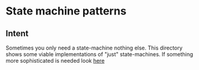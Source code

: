 # State machine patterns

## Intent
Sometimes you only need a state-machine nothing else. This directory shows some viable
implementations of "just" state-machines. If something more sophisticated is needed
look [here](../state_pattern/)